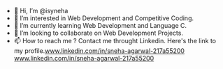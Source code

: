 - 👋 Hi, I’m @isyneha
- 👀 I’m interested in Web Development and Competitive Coding.
- 🌱 I’m currently learning Web Development and Language C.
- 💞️ I’m looking to collaborate on Web Development Projects.
- 📫 How to reach me ?
Contact me throught Linkedin.
Here's the link to my profile.www.linkedin.com/in/sneha-agarwal-217a55200
www.linkedin.com/in/sneha-agarwal-217a55200

<!---
isyneha/isyneha is a ✨ special ✨ repository because its `README.md` (this file) appears on your GitHub profile.
You can click the Preview link to take a look at your changes.
--->
